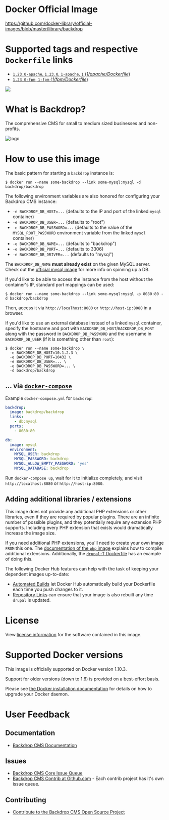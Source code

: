 # Docker Official Image

https://github.com/docker-library/official-images/blob/master/library/backdrop

# Supported tags and respective `Dockerfile` links

- [`1.23.0-apache`, `1.23.0`, `1-apache`, `1` (*1/apache/Dockerfile*)](https://github.com/kalabox/backdrop-docker/blob/master/1/apache/Dockerfile)
- [`1.23.0-fpm`, `1-fpm` (*1/fpm/Dockerfile*)](https://github.com/kalabox/backdrop-docker/blob/master/1/fpm/Dockerfile)

[![](https://badge.imagelayers.io/kalabox/backdrop:latest.svg)](https://imagelayers.io/?images=kalabox/backdrop:latest 'Get your own badge on imagelayers.io')

# What is Backdrop?

The comprehensive CMS for small to medium sized businesses and non-profits.

![logo](https://backdropcms.org/files/inline-images/Backdrop-Logo-Vertical_0.png)

# How to use this image

The basic pattern for starting a `backdrop` instance is:

```console
$ docker run --name some-backdrop --link some-mysql:mysql -d backdrop/backdrop
```

The following environment variables are also honored for configuring your Backdrop CMS instance:

- `-e BACKDROP_DB_HOST=...` (defaults to the IP and port of the linked `mysql` container)
- `-e BACKDROP_DB_USER=...` (defaults to "root")
- `-e BACKDROP_DB_PASSWORD=...` (defaults to the value of the `MYSQL_ROOT_PASSWORD` environment variable from the linked `mysql` container)
- `-e BACKDROP_DB_NAME=...` (defaults to "backdrop")
- `-e BACKDROP_DB_PORT=...` (defaults to 3306)
- `-e BACKDROP_DB_DRIVER=...` (defaults to "mysql")

The `BACKDROP_DB_NAME` **must already exist** on the given MySQL server. Check out the [official mysql image](https://hub.docker.com/_/mysql/) for more info on spinning up a DB.

If you'd like to be able to access the instance from the host without the container's IP, standard port mappings can be used:

```console
$ docker run --name some-backdrop --link some-mysql:mysql -p 8080:80 -d backdrop/backdrop
```

Then, access it via `http://localhost:8080` or `http://host-ip:8080` in a browser.

If you'd like to use an external database instead of a linked `mysql` container, specify the hostname and port with `BACKDROP_DB_HOST`/`BACKDROP_DB_PORT` along with the password in `BACKDROP_DB_PASSWORD` and the username in `BACKDROP_DB_USER` (if it is something other than `root`):

```console
$ docker run --name some-backdrop \
  -e BACKDROP_DB_HOST=10.1.2.3 \
  -e BACKDROP_DB_PORT=10432 \
  -e BACKDROP_DB_USER=... \
  -e BACKDROP_DB_PASSWORD=... \
  -d backdrop/backdrop
```

## ... via [`docker-compose`](https://github.com/docker/compose)

Example `docker-compose.yml` for `backdrop`:

```yaml
backdrop:
  image: backdrop/backdrop
  links:
    - db:mysql
  ports:
    - 8080:80

db:
  image: mysql
  environment:
    MYSQL_USER: backdrop
    MYSQL_PASSWORD: backdrop
    MYSQL_ALLOW_EMPTY_PASSWORD: 'yes'
    MYSQL_DATABASE: backdrop

```

Run `docker-compose up`, wait for it to initialize completely, and visit `http://localhost:8080` or `http://host-ip:8080`.

## Adding additional libraries / extensions

This image does not provide any additional PHP extensions or other libraries, even if they are required by popular plugins. There are an infinite number of possible plugins, and they potentially require any extension PHP supports. Including every PHP extension that exists would dramatically increase the image size.

If you need additional PHP extensions, you'll need to create your own image `FROM` this one. The [documentation of the `php` image](https://github.com/docker-library/docs/blob/master/php/README.md#how-to-install-more-php-extensions) explains how to compile additional extensions. Additionally, the [`drupal:7` Dockerfile](https://github.com/docker-library/drupal/blob/bee08efba505b740a14d68254d6e51af7ab2f3ea/7/Dockerfile#L6-9) has an example of doing this.

The following Docker Hub features can help with the task of keeping your dependent images up-to-date:

- [Automated Builds](https://docs.docker.com/docker-hub/builds/) let Docker Hub automatically build your Dockerfile each time you push changes to it.
- [Repository Links](https://docs.docker.com/docker-hub/builds/#repository-links) can ensure that your image is also rebuilt any time `drupal` is updated.

# License

View [license information](https://www.drupal.org/licensing/faq) for the software contained in this image.

# Supported Docker versions

This image is officially supported on Docker version 1.10.3.

Support for older versions (down to 1.6) is provided on a best-effort basis.

Please see [the Docker installation documentation](https://docs.docker.com/installation/) for details on how to upgrade your Docker daemon.

# User Feedback

## Documentation
- [Backdrop CMS Documentation](https://docs.backdropcms.org/)

## Issues
- [Backdrop CMS Core Issue Queue](https://github.com/backdrop/backdrop-issues/issues)
- [Backdrop CMS Contrib at Github.com](https://github.com/backdrop-contrib) - Each contrib project has it's own issue queue.

## Contributing
- [Contribute to the Backdrop CMS Open Source Project](https://docs.backdropcms.org/documentation/contributors-guide)

